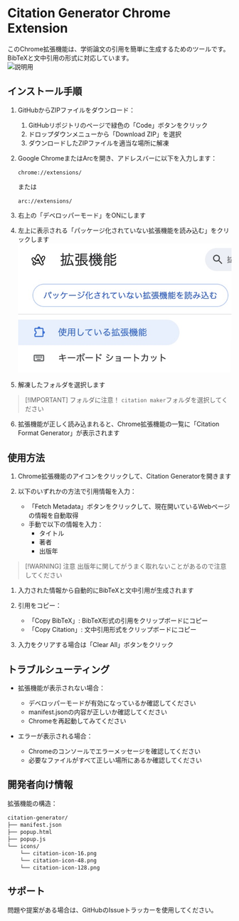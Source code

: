 # Citation Generator Chrome Extension

このChrome拡張機能は、学術論文の引用を簡単に生成するためのツールです。BibTeXと文中引用の形式に対応しています。 <br/>
<img src="assets/説明用.gif" alt="説明用" width="500"/>

## インストール手順

1. GitHubからZIPファイルをダウンロード：
   1. GitHubリポジトリのページで緑色の「Code」ボタンをクリック
   2. ドロップダウンメニューから「Download ZIP」を選択
   3. ダウンロードしたZIPファイルを適当な場所に解凍

2. Google ChromeまたはArcを開き、アドレスバーに以下を入力します：
   ```
   chrome://extensions/
   ```

   または

   ```
   arc://extensions/
   ```

3. 右上の「デベロッパーモード」をONにします

4. 左上に表示される「パッケージ化されていない拡張機能を読み込む」をクリックします
   ![Image from Gyazo](assets/パッケージ化されていない.png)

5. 解凍したフォルダを選択します
> [!IMPORTANT] フォルダに注意！
> `citation maker`フォルダを選択してください
  
6. 拡張機能が正しく読み込まれると、Chrome拡張機能の一覧に「Citation Format Generator」が表示されます

## 使用方法

1. Chrome拡張機能のアイコンをクリックして、Citation Generatorを開きます

2. 以下のいずれかの方法で引用情報を入力：
   - 「Fetch Metadata」ボタンをクリックして、現在開いているWebページの情報を自動取得
   - 手動で以下の情報を入力：
     - タイトル
     - 著者
     - 出版年

> [!WARNING] 注意
> 出版年に関してがうまく取れないことがあるので注意してください

1. 入力された情報から自動的にBibTeXと文中引用が生成されます

2. 引用をコピー：
   - 「Copy BibTeX」: BibTeX形式の引用をクリップボードにコピー
   - 「Copy Citation」: 文中引用形式をクリップボードにコピー

3. 入力をクリアする場合は「Clear All」ボタンをクリック

## トラブルシューティング

- 拡張機能が表示されない場合：
  - デベロッパーモードが有効になっているか確認してください
  - manifest.jsonの内容が正しいか確認してください
  - Chromeを再起動してみてください

- エラーが表示される場合：
  - Chromeのコンソールでエラーメッセージを確認してください
  - 必要なファイルがすべて正しい場所にあるか確認してください

## 開発者向け情報

拡張機能の構造：
```
citation-generator/
├── manifest.json
├── popup.html
├── popup.js
└── icons/
    └── citation-icon-16.png
    └── citation-icon-48.png
    └── citation-icon-128.png
```

## サポート

問題や提案がある場合は、GitHubのIssueトラッカーを使用してください。
